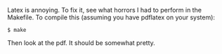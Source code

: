 Latex is annoying.  To fix it, see what horrors I had to perform in the
Makefile.  To compile this (assuming you have pdflatex on your system):

    $ make

Then look at the pdf.  It should be somewhat pretty.